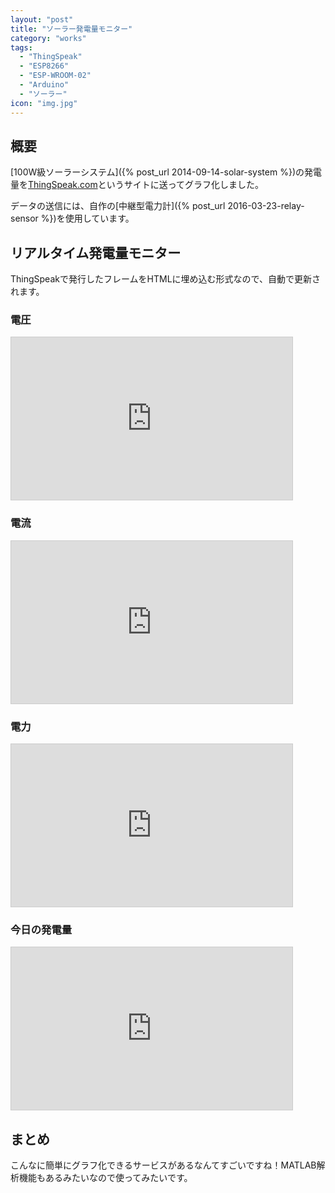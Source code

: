 ```yaml
---
layout: "post"
title: "ソーラー発電量モニター"
category: "works"
tags:
  - "ThingSpeak"
  - "ESP8266"
  - "ESP-WROOM-02"
  - "Arduino"
  - "ソーラー"
icon: "img.jpg"
---
```


## 概要

[100W級ソーラーシステム]({% post_url 2014-09-14-solar-system %})の発電量を[ThingSpeak.com](https://thingspeak.com/)というサイトに送ってグラフ化しました。

データの送信には、自作の[中継型電力計]({% post_url 2016-03-23-relay-sensor %})を使用しています。
<!--more-->

## リアルタイム発電量モニター

ThingSpeakで発行したフレームをHTMLに埋め込む形式なので、自動で更新されます。

### 電圧

<div class="graph">
<iframe width="450" height="260" style="border: 1px solid #cccccc;" src="https://thingspeak.com/channels/110012/charts/1?bgcolor=%23ffffff&color=%23d62020&days=3&dynamic=true&min=0&title=Solar+Voltage&type=column&yaxis=Voltage+%5BV%5D"></iframe>
</div>

### 電流

<div class="graph">
<iframe width="450" height="260" style="border: 1px solid #cccccc;" src="https://thingspeak.com/channels/110012/charts/2?bgcolor=%23ffffff&color=%23d62020&days=3&dynamic=true&min=0&title=Solar+Current&type=column&yaxis=Current+%5BA%5D"></iframe>
</div>

### 電力

<div class="graph">
<iframe width="450" height="260" style="border: 1px solid #cccccc;" src="https://thingspeak.com/channels/110012/charts/3?bgcolor=%23ffffff&color=%23d62020&days=3&dynamic=true&min=0&title=Solar+Power&type=column&yaxis=Power+%5BW%5D"></iframe>
</div>

### 今日の発電量

<div class="graph">
<iframe width="450" height="260" style="border: 1px solid #cccccc;" src="https://thingspeak.com/channels/110012/charts/4?bgcolor=%23ffffff&color=%23d62020&days=3&dynamic=true&min=0&title=Time+Integration+of+Solar+Power+a+Day&type=column&yaxis=Integration+%5BWh%5D"></iframe>
</div>

## まとめ

こんなに簡単にグラフ化できるサービスがあるなんてすごいですね！MATLAB解析機能もあるみたいなので使ってみたいです。

